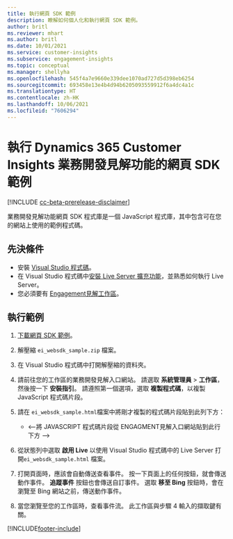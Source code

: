 ```yaml
---
title: 執行網頁 SDK 範例
description: 瞭解如何個人化和執行網頁 SDK 範例。
author: britl
ms.reviewer: mhart
ms.author: britl
ms.date: 10/01/2021
ms.service: customer-insights
ms.subservice: engagement-insights
ms.topic: conceptual
ms.manager: shellyha
ms.openlocfilehash: 545f4a7e9660e339dee1070ad727d5d398eb6254
ms.sourcegitcommit: 693458e13e4b4d94b6205093559912f6a4dc4a1c
ms.translationtype: HT
ms.contentlocale: zh-HK
ms.lasthandoff: 10/06/2021
ms.locfileid: "7606294"
---
```

# <a name="run-the-web-sdk-sample-for-dynamics-365-customer-insights-engagement-insights-capability"></a>執行 Dynamics 365 Customer Insights 業務開發見解功能的網頁 SDK 範例

[!INCLUDE [cc-beta-prerelease-disclaimer](includes/cc-beta-prerelease-disclaimer.md)]

業務開發見解功能網頁 SDK 程式庫是一個 JavaScript 程式庫，其中包含可在您的網站上使用的範例程式碼。

## <a name="prerequisites"></a>先決條件

- 安裝 [Visual Studio 程式碼](https://code.visualstudio.com/)。
- 在 Visual Studio 程式碼中[安裝 Live Server 擴充功能](https://marketplace.visualstudio.com/items?itemName=ritwickdey.LiveServer)，並熟悉如何執行 Live Server。
- 您必須要有 [Engagement見解工作區](create-workspace.md)。

## <a name="run-sample"></a>執行範例

1. [下載網頁 SDK 範例](https://download.pi.dynamics.com/sdk/EngagementInsightsSamples/ei_websdk_sample.zip)。

1. 解壓縮 `ei_websdk_sample.zip` 檔案。

1. 在 Visual Studio 程式碼中打開解壓縮的資料夾。

1. 請前往您的工作區的業務開發見解入口網站。 請選取 **系統管理員** > **工作區**，然後按一下 **安裝指引**。 請遵照第一個選項，選取 **複製程式碼**，以複製 JavaScript 程式碼片段。

1. 請在 `ei_websdk_sample.html`檔案中將剛才複製的程式碼片段貼到此列下方：

   - <--將 JAVASCRIPT 程式碼片段從 ENGAGMENT見解入口網站貼到此行下方 -->

1. 從狀態列中選取 **啟用 Live** 以使用 Visual Studio 程式碼中的 Live Server 打開`ei_websdk_sample.html` 檔案。

1. 打開頁面時，應該會自動傳送查看事件。 按一下頁面上的任何按鈕，就會傳送動作事件。 **追蹤事件** 按鈕也會傳送自訂事件。 選取 **移至 Bing** 按鈕時，會在瀏覽至 Bing 網站之前，傳送動作事件。

1. 當您瀏覽至您的工作區時，查看事件流。 此工作區與步驟 4 輸入的擷取鍵有關。


[!INCLUDE[footer-include](../includes/footer-banner.md)]
